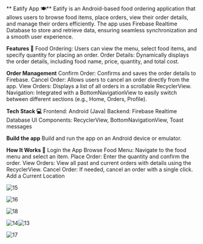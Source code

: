 
** Eatify App 🍽️**
Eatify is an Android-based food ordering application that allows users to browse food items, place orders, view their order details, and manage their orders efficiently. The app uses Firebase Realtime Database to store and retrieve data, ensuring seamless synchronization and a smooth user experience.

**Features 🚀**
Food Ordering: Users can view the menu, select food items, and specify quantity for placing an order.
Order Details: Dynamically displays the order details, including food name, price, quantity, and total cost.

**Order Management**
Confirm Order: Confirms and saves the order details to Firebase.
Cancel Order: Allows users to cancel an order directly from the app.
View Orders: Displays a list of all orders in a scrollable RecyclerView.
Navigation: Integrated with a BottomNavigationView to easily switch between different sections (e.g., Home, Orders, Profile).

**Tech Stack 💻**
Frontend: Android (Java)
Backend: Firebase Realtime Database
UI Components: RecyclerView, BottomNavigationView, Toast messages

**Build the app**
Build and run the app on an Android device or emulator.

**How It Works 🤔**
Login the App
Browse Food Menu: Navigate to the food menu and select an item.
Place Order: Enter the quantity and confirm the order.
View Orders: View all past and current orders with details using the RecyclerView.
Cancel Order: If needed, cancel an order with a single click.
Add a Current Location 

![15](https://github.com/user-attachments/assets/1a1664d6-659a-41b0-b0f3-dea4c160e92e)

![16](https://github.com/user-attachments/assets/9176f66c-b8f9-45ff-aeb5-7cd218f9fac4)

![18](https://github.com/user-attachments/assets/b49ead4d-0657-4cf2-b049-292a14e2b0d3)

![14](https://github.com/user-attachments/assets/f00cb3db-ae97-48da-8f43-b9235417aba4)![13](https://github.com/user-attachments/assets/8b2aeea4-fd85-495c-b933-57b5fa29f970)

![17](https://github.com/user-attachments/assets/28157b44-a6a9-4bb5-a54b-ed9ba2e800da)

